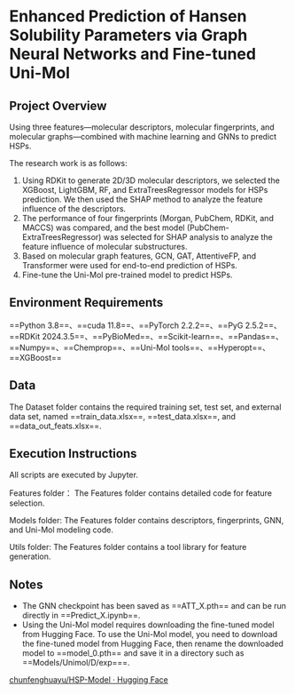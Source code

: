 # **Enhanced Prediction of Hansen Solubility Parameters via Graph Neural Networks and Fine-tuned Uni-Mol**

## Project Overview

Using three features—molecular descriptors, molecular fingerprints, and molecular graphs—combined with machine learning and GNNs to predict HSPs.

The research work is as follows:

1. Using RDKit to generate 2D/3D molecular descriptors, we selected the XGBoost, LightGBM, RF, and ExtraTreesRegressor models for HSPs prediction. We then used the SHAP method to analyze the feature influence of the descriptors.
2. The performance of four fingerprints (Morgan, PubChem, RDKit, and MACCS) was compared, and the best model (PubChem-ExtraTreesRegressor) was selected for SHAP analysis to analyze the feature influence of molecular substructures.
3. Based on molecular graph features, GCN, GAT, AttentiveFP, and Transformer were used for end-to-end prediction of HSPs.
4. Fine-tune the Uni-Mol pre-trained model to predict HSPs.

## Environment Requirements

==Python 3.8==、==cuda 11.8==、==PyTorch 2.2.2==、==PyG 2.5.2==、==RDKit 2024.3.5==、==PyBioMed==、==Scikit-learn==、==Pandas==、==Numpy==、==Chemprop==、==Uni-Mol tools==、==Hyperopt==、==XGBoost==

## Data

The Dataset folder contains the required training set, test set, and external data set, named ==train_data.xlsx==, ==test_data.xlsx==, and ==data_out_feats.xlsx==.

## Execution Instructions

All scripts are executed by Jupyter.

Features folder： The Features folder contains detailed code for feature selection.

Models folder: The Features folder contains descriptors, fingerprints, GNN, and Uni-Mol modeling code.

Utils folder: The Features folder contains a tool library for feature generation.

## Notes

- The GNN checkpoint has been saved as ==ATT_X.pth== and can be run directly in ==Predict_X.ipynb==.
- Using the Uni-Mol model requires downloading the fine-tuned model from Hugging Face. To use the Uni-Mol model, you need to download the fine-tuned model from Hugging Face, then rename the downloaded model to ==model_0.pth== and save it in a directory such as ==Models/Unimol/D/exp===.

[chunfenghuayu/HSP-Model · Hugging Face](https://huggingface.co/chunfenghuayu/HSP-Model)
